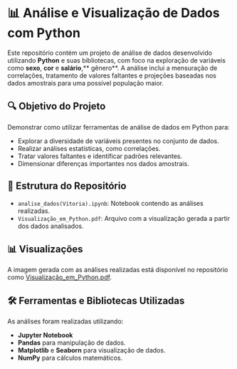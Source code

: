 # 📊 Análise e Visualização de Dados com Python  

Este repositório contém um projeto de análise de dados desenvolvido utilizando **Python** e suas bibliotecas, com foco na exploração de variáveis como **sexo**, **cor** e **salário**,** gênero**. A análise inclui a mensuração de correlações, tratamento de valores faltantes e projeções baseadas nos dados amostrais para uma possível população maior.  

## 🔍 Objetivo do Projeto  
Demonstrar como utilizar ferramentas de análise de dados em Python para:  
- Explorar a diversidade de variáveis presentes no conjunto de dados.  
- Realizar análises estatísticas, como correlações.  
- Tratar valores faltantes e identificar padrões relevantes.  
- Dimensionar diferenças importantes nos dados amostrais.  

## 📂 Estrutura do Repositório  
- `analise_dados(Vitoria).ipynb`: Notebook contendo as análises realizadas.  
- `Visualização_em_Python.pdf`: Arquivo com a visualização gerada a partir dos dados analisados.  

## 📊 Visualizações  
A imagem gerada com as análises realizadas está disponível no repositório como [Visualização_em_Python.pdf](./Visualização_em_Python.pdf).  

## 🛠️ Ferramentas e Bibliotecas Utilizadas  
As análises foram realizadas utilizando:  
- **Jupyter Notebook**  
- **Pandas** para manipulação de dados.  
- **Matplotlib** e **Seaborn** para visualização de dados.  
- **NumPy** para cálculos matemáticos.  

